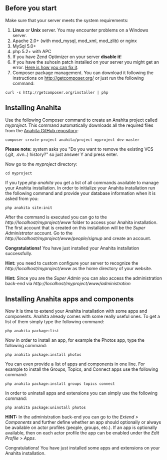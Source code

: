 ## Before you start

Make sure that your server meets the system requirements:

1. **Linux** or **Unix** server. You may encounter problems on a Windows server.
2. Apache 2.0+ (with mod_mysql, mod_xml, mod_zlib) or nginx
3. MySql 5.0+
4. php 5.2+ with APC
5. If you have Zend Optimizer on your server **disable it**!
6. If you have the suhosin patch installed on your server you might get an error. [Here is how you can fix it](https://www.assembla.com/spaces/nooku-framework/wiki/Known_Issues).
7. Composer package management. You can download it following the instructions on
http://getcomposer.org/ or just run the following command:

`curl -s http://getcomposer.org/installer | php`

## Installing Anahita

Use the following Composer command to create an Anahita project called _myproject_. This command automatically downloads all the required files from the [Anahita GitHub repository](https://github.com/anahitasocial):

    composer create-project anahita/project myproject dev-master

**Please note:** system asks you "Do you want to remove the existing VCS (.git, .svn..) history?" so just answer Y and press enter.

Now go to the _myproject_ directory:

    cd myproject

If you type _php anahita_ you get a list of all commands available to manage your Anahita installation. In order to initialize your Anahita installation run the following command and provide your database information when it is asked from you:

    php anahita site:init

After the command is executed you can go to the _http://localhost/myproject/www_ folder to access your Anahita installation. The first account that is created on this installation will be the _Super Administrator_ account. Go to the _http://localhost/myproject/www/people/signup_ and create an account.

**Congratulations!** You have just installed your Anahita installation successfully.

**Hint:** you need to custom configure your server to recognize the _http://localhost/myproject/www_ as the home directory of your website. 

**Hint:** Since you are the _Super Admin_ you can also access the administration back-end via  _http://localhost/myproject/www/administration_

## Installing Anahita apps and components

Now it is time to extend your Anahita installation with some apps and components. Anahita already comes with some really useful ones. To get a list of them simply type the following command:

    php anahita package:list

Now in order to install an app, for example the Photos app, type the following command:

    php anahita package:install photos

You can even provide a list of apps and components in one line. For example to install the Groups, Topics, and Connect apps use the following command:

    php anahita package:install groups topics connect

In order to uninstall apps and extensions you can simply use the following command:

    php anahita package:uninstall photos

**HINT:** In the administration back-end you can go to the _Extend > Components_ and further define whether an app should optionally or always be available on actor profiles (people, groups, etc.). If an app is optionally available, then on each actor profile the app can be enabled under the _Edit Profile > Apps_.

Congratulations! You have just installed some apps and extensions on your Anahita installation.
